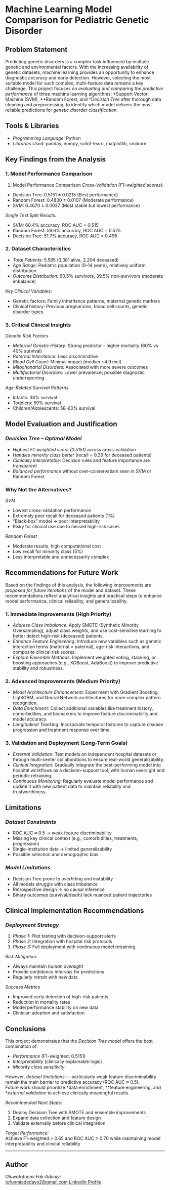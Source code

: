 #  Machine Learning Model Comparison for Pediatric Genetic Disorder

## Problem Statement
Predicting genetic disorders is a complex task influenced by multiple genetic and environmental factors. With the increasing availability of genetic datasets, machine learning provides an opportunity to enhance diagnostic accuracy and early detection. However, selecting the most suitable model for such complex, multi-feature data remains a key challenge.
This project focuses on *evaluating and comparing the predictive performance* of three machine learning algorithms: *Support Vector Machine (SVM), **Random Forest, and **Decision Tree*  after thorough data cleaning and preprocessing, to identify which model delivers the most reliable predictions for *genetic disorder classification*.


## Tools & Libraries
- *Programming Language:* Python  
- *Libraries Used:* pandas, numpy, scikit-learn, matplotlib, seaborn  



## Key Findings from the Analysis

###  1. Model Performance Comparison

1. Model Performance Comparison
*Cross-Validation (F1-weighted scores):*  
- Decision Tree: 0.5151 ± 0.0215 (Best performance)  
- Random Forest: 0.4830 ± 0.0107 (Moderate performance)  
- SVM: 0.4670 ± 0.0037 (Most stable but lowest performance)  

*Single Test Split Results:*  
- SVM: 60.4% accuracy, ROC AUC = 0.515  
- Random Forest: 59.6% accuracy, ROC AUC = 0.525  
- Decision Tree: 51.7% accuracy, ROC AUC = 0.496


###  2. Dataset Characteristics
- *Total Patients:* 5,585 (3,381 alive, 2,204 deceased)  
- *Age Range:* Pediatric population (0–14 years), relatively uniform distribution  
- *Outcome Distribution:* 60.5% survivors, 39.5% non-survivors (moderate imbalance)

*Key Clinical Variables:*
- Genetic factors: Family inheritance patterns, maternal genetic markers  
- Clinical history: Previous pregnancies, blood cell counts, genetic disorder types  



###  3. Critical Clinical Insights

*Genetic Risk Factors*
- *Maternal Genetic History:* Strong predictor – higher mortality (60% vs 40% survival)  
- *Paternal Inheritance:* Less discriminative  
- *Blood Cell Count:* Minimal impact (median ~4.9 mcl)  
- *Mitochondrial Disorders:* Associated with more severe outcomes  
- *Multifactorial Disorders:* Lower prevalence; possible diagnostic underreporting  

*Age-Related Survival Patterns*
- Infants: 38% survival  
- Toddlers: 59% survival  
- Children/Adolescents: 58–60% survival  


##  Model Evaluation and Justification

###  *Decision Tree – Optimal Model*
- *Highest F1-weighted score (0.5151)* across cross-validation  
- *Handles minority class better* (recall = 0.39 for deceased patients)  
- *Clinically interpretable:* Decision rules and feature importance are transparent  
- *Balanced performance* without over-conservatism seen in SVM or Random Forest  

###  Why Not the Alternatives?
*SVM*
- Lowest cross-validation performance  
- Extremely poor recall for deceased patients (1%)  
- “Black-box” model → poor interpretability  
- Risky for clinical use due to missed high-risk cases  

*Random Forest*
- Moderate results, high computational cost  
- Low recall for minority class (5%)  
- Less interpretable and unnecessarily complex  


##  Recommendations for Future Work

Based on the findings of this analysis, the following improvements are *proposed for future iterations* of the model and dataset. These recommendations reflect analytical insights and practical steps to enhance model performance, clinical reliability, and generalizability.

### 1. Immediate Improvements (High Priority)
- *Address Class Imbalance:* Apply SMOTE (Synthetic Minority Oversampling), adjust class weights, and use cost-sensitive learning to better detect high-risk (deceased) patients.  
- *Enhance Feature Engineering:* Introduce new variables such as genetic interaction terms (maternal × paternal), age-risk interactions, and composite clinical risk scores.  
- *Explore Ensemble Methods:* Implement weighted voting, stacking, or boosting approaches (e.g., XGBoost, AdaBoost) to improve predictive stability and robustness.  

### 2. Advanced Improvements (Medium Priority)
- *Model Architecture Enhancement:* Experiment with Gradient Boosting, LightGBM, and Neural Network architectures for more complex pattern recognition.  
- *Data Enrichment:* Collect additional variables like treatment history, comorbidities, and biomarkers to improve feature discriminability and model accuracy.  
- *Longitudinal Tracking:* Incorporate temporal features to capture disease progression and treatment response over time.  

### 3. Validation and Deployment (Long-Term Goals)
- *External Validation:* Test models on independent hospital datasets or through multi-center collaborations to ensure real-world generalizability.  
- *Clinical Integration:* Gradually integrate the best-performing model into hospital workflows as a decision-support tool, with human oversight and periodic retraining.  
- *Continuous Monitoring:* Regularly evaluate model performance and update it with new patient data to maintain reliability and trustworthiness.

##  Limitations

### *Dataset Constraints*
- ROC AUC ≈ 0.5 → weak feature discriminability  
- Missing key clinical context (e.g., comorbidities, treatments, progression)  
- Single-institution data → limited generalizability  
- Possible selection and demographic bias  

### *Model Limitations*
- Decision Tree prone to overfitting and instability  
- All models struggle with class imbalance  
- Retrospective design → no causal inference  
- Binary outcomes (survival/death) lack nuanced patient trajectories  


##  Clinical Implementation Recommendations

### *Deployment Strategy*
1. *Phase 1:* Pilot testing with decision-support alerts  
2. *Phase 2:* Integration with hospital risk protocols  
3. *Phase 3:* Full deployment with continuous model retraining  

*Risk Mitigation:*
- Always maintain *human oversight*  
- Provide *confidence intervals* for predictions  
- Regularly *retrain* with new data  

*Success Metrics*
- Improved early detection of high-risk patients  
- Reduction in mortality rates  
- Model performance stability on new data  
- Clinician adoption and satisfaction  



##  Conclusions
This project demonstrates that the *Decision Tree model* offers the best combination of:
- *Performance* (F1-weighted: 0.5151)  
- *Interpretability* (clinically explainable logic)  
- *Minority class sensitivity*  

However, *dataset limitations* — particularly weak feature discriminability remain the main barrier to predictive accuracy (ROC AUC ≈ 0.5).  
Future work should prioritize *data enrichment, **feature engineering, and **external validation* to achieve clinically meaningful results.

*Recommended Next Steps:*
1. Deploy Decision Tree with SMOTE and ensemble improvements  
2. Expand data collection and feature design  
3. Validate externally before clinical integration  

*Target Performance:*  
Achieve F1-weighted > 0.65 and ROC AUC > 0.70  while maintaining model interpretability and clinical reliability  

---

##  Author
*Oluwatofunmi Fak-Adeniyi*  
 tofunmiadedayo2@gmail.com 
 [LinkedIn Profile](https://www.linkedin.com/in/oluwatofunmi-fak-adeniyi-584909260/)  
